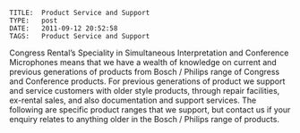     
    TITLE: 	Product Service and Support	
    TYPE: 	post	
    DATE: 	2011-09-12 20:52:58	
    TAGS: 	Product Service and Support	


Congress Rental’s Speciality in Simultaneous Interpretation and Conference Microphones means that we have a wealth of knowledge on current and previous generations of products from Bosch / Philips range of Congress and Conference products.
For previous generations of product we support and service customers with older style products, through repair facilities, ex-rental sales, and also documentation and support services.
The following are specific product ranges that we support, but contact us if your enquiry relates to anything older in the Bosch / Philips range of products.


